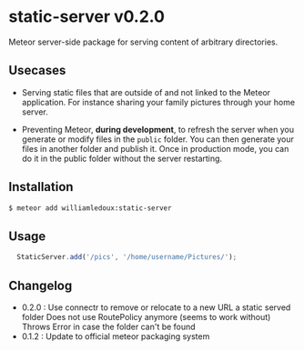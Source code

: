static-server v0.2.0
====================

Meteor server-side package for serving content of arbitrary  directories.

Usecases
---------

 * Serving static files that are outside of and not linked to the Meteor application. For instance sharing your family pictures through your home server.

 * Preventing Meteor, **during development**, to refresh the server when you generate or modify files in the `public` folder. You can then generate your files in another folder and publish it. Once in production mode, you can do it in the public folder without the server restarting.

Installation
------------

```sh
$ meteor add williamledoux:static-server
```
 
Usage
------------

```js
  StaticServer.add('/pics', '/home/username/Pictures/');
```


Changelog
------------
 * 0.2.0 : Use connectr to remove or relocate to a new URL a static served folder
           Does not use RoutePolicy anymore (seems to work without)
           Throws Error in case the folder can't be found
 * 0.1.2 : Update to official meteor packaging system